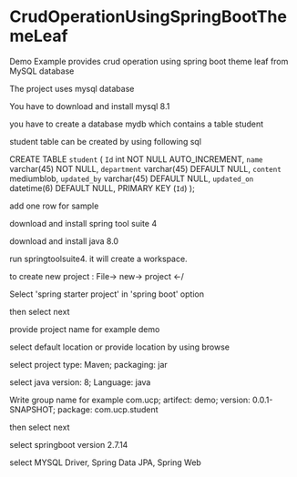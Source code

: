# CrudOperationUsingSpringBootThemeLeaf
Demo Example provides crud operation using spring boot theme leaf from MySQL database

The project uses mysql database 

You have to download and install mysql 8.1

you have to create a database mydb which contains a table student

student table can be created by using following sql

CREATE TABLE `student` (
  `Id` int NOT NULL AUTO_INCREMENT,
  `name` varchar(45) NOT NULL,
  `department` varchar(45) DEFAULT NULL,
  `content` mediumblob,
  `updated_by` varchar(45) DEFAULT NULL,
  `updated_on` datetime(6) DEFAULT NULL,
   PRIMARY KEY (`Id`)
  );

add one row for sample

download and install spring tool suite 4

download and install java 8.0

run springtoolsuite4. it will create a workspace.

to create new project : File-> new-> project <-/

Select 'spring starter project' in 'spring boot' option

then select next

provide project name for example demo

select default location or provide location by using browse

select project type: Maven; packaging: jar

select java version: 8; Language: java

Write group name for example com.ucp; artifect: demo; version: 0.0.1-SNAPSHOT; package: com.ucp.student

then select next

select springboot version 2.7.14

select MYSQL Driver, Spring Data JPA, Spring Web









  

